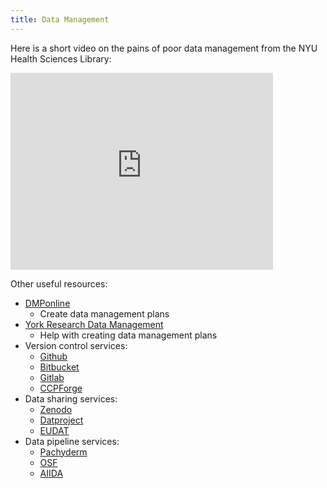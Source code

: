```yaml
---
title: Data Management
---
```


Here is a short video on the pains of poor data management from the
NYU Health Sciences Library:

<iframe width="420" height="315" src="https://www.youtube.com/embed/N2zK3sAtr-4" frameborder="0" allowfullscreen="1"></iframe>

Other useful resources:

- [DMPonline](https://dmponline.dcc.ac.uk/)
    - Create data management plans
- [York Research Data
  Management](https://www.york.ac.uk/library/info-for/researchers/data/)
    - Help with creating data management plans
- Version control services:
    - [Github](https://github.com)
    - [Bitbucket](https://bitbucket.com)
    - [Gitlab](https://gitlab.com)
    - [CCPForge](https://ccpforge.cse.rl.ac.uk/gf/)
- Data sharing services:
    - [Zenodo](https://zenodo.org/)
    - [Datproject](https://datproject.org/)
    - [EUDAT](https://www.eudat.eu/)
- Data pipeline services:
    - [Pachyderm](http://www.pachyderm.io/)
    - [OSF](https://osf.io/)
    - [AIIDA](http://www.aiida.net/)
